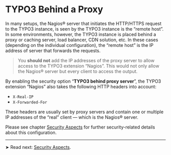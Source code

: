# TYPO3 Behind a Proxy

In many setups, the Nagios® server that initiates the HTTP/HTTPS request to the TYPO3 instance, is seen by the TYPO3 instance is the “remote host”. In some environments, however, the TYPO3 instance is placed behind a proxy or caching server, load balancer, CDN solution, etc. In these cases (depending on the individual configuration), the “remote host” is the IP address of server that forwards the requests.

> You **should not** add the IP addresses of the proxy server to allow access to the TYPO3 extension “Nagios”. This would not only allow the Nagios® server but every client to access the output.

By enabling the security option “**TYPO3 behind proxy server**”, the TYPO3 extension “Nagios” also takes the following HTTP headers into account:

- `X-Real-IP`
- `X-Forwarded-For`

These headers are usually set by proxy servers and contain one or multiple IP addresses of the “real” client — which is the Nagios® server.

Please see chapter [Security Aspects](../../SecurityAspects/Index.md) for further security-related details about this configuration.

---

➤ Read next: [Security Aspects](../../SecurityAspects/Index.md).
